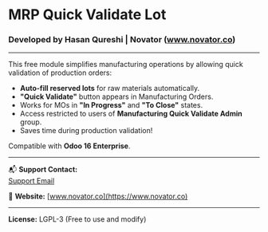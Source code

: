 # MRP Quick Validate Lot

### Developed by Hasan Qureshi | Novator (www.novator.co)

---

This free module simplifies manufacturing operations by allowing quick validation of production orders:

- **Auto-fill reserved lots** for raw materials automatically.
- **"Quick Validate"** button appears in Manufacturing Orders.
- Works for MOs in **"In Progress"** and **"To Close"** states.
- Access restricted to users of **Manufacturing Quick Validate Admin** group.
- Saves time during production validation!

Compatible with **Odoo 16 Enterprise**.

---

📬 **Support Contact:**  
[Support Email](mailto:support@novator.co)

🔗 **Website:** [www.novator.co](https://www.novator.co)

---

**License:** LGPL-3 (Free to use and modify)